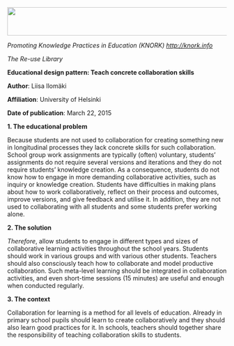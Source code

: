 <img src="md\img021/media/image01.png" width="624" height="65" />

*Promoting Knowledge Practices in Education (KNORK) http://knork.info*

*The Re-use Library*

**Educational design pattern: Teach concrete collaboration skills**

**Author**: Liisa Ilomäki

**Affiliation**: University of Helsinki

**Date of publication**: March 22, 2015

**1. The educational problem**

Because students are not used to collaboration for creating something new in longitudinal processes they lack concrete skills for such collaboration. School group work assignments are typically (often) voluntary, students’ assignments do not require several versions and iterations and they do not require students’ knowledge creation. As a consequence, students do not know how to engage in more demanding collaborative activities, such as inquiry or knowledge creation. Students have difficulties in making plans about how to work collaboratively, reflect on their process and outcomes, improve versions, and give feedback and utilise it. In addition, they are not used to collaborating with all students and some students prefer working alone.

**2. The solution**

*Therefore*, allow students to engage in different types and sizes of collaborative learning activities throughout the school years. Students should work in various groups and with various other students. Teachers should also consciously teach how to collaborate and model productive collaboration. Such meta-level learning should be integrated in collaboration activities, and even short-time sessions (15 minutes) are useful and enough when conducted regularly.

**3. The context**

Collaboration for learning is a method for all levels of education. Already in primary school pupils should learn to create collaboratively and they should also learn good practices for it. In schools, teachers should together share the responsibility of teaching collaboration skills to students.
